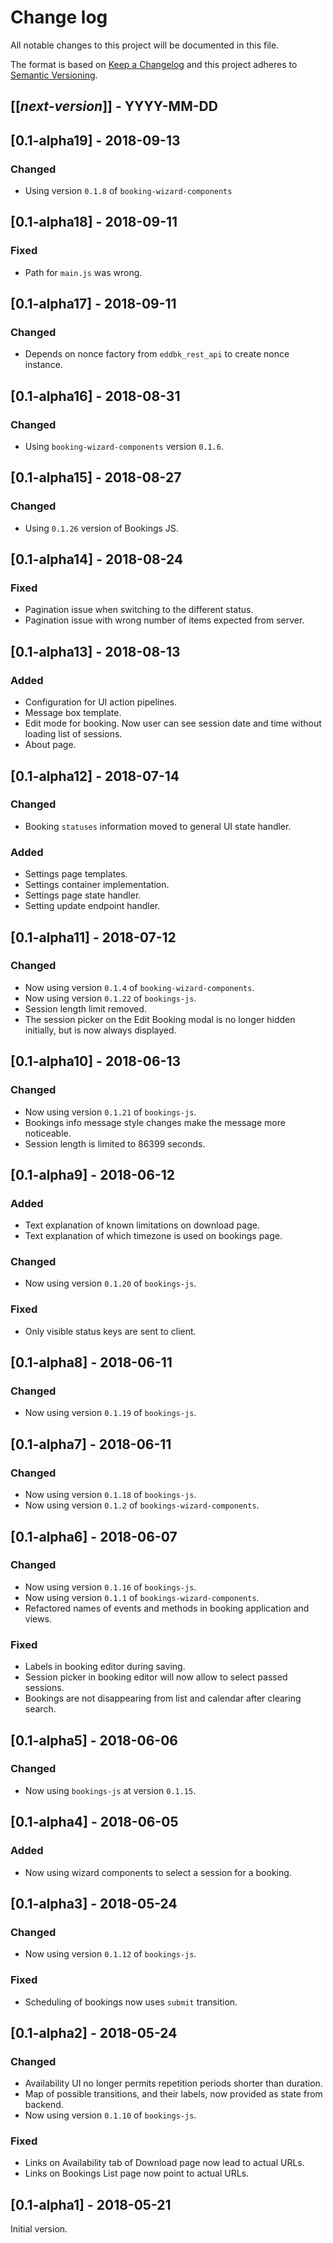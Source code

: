 # Change log
All notable changes to this project will be documented in this file.

The format is based on [Keep a Changelog](http://keepachangelog.com/)
and this project adheres to [Semantic Versioning](http://semver.org/).

## [[*next-version*]] - YYYY-MM-DD

## [0.1-alpha19] - 2018-09-13
### Changed
- Using version `0.1.8` of `booking-wizard-components`

## [0.1-alpha18] - 2018-09-11
### Fixed
- Path for `main.js` was wrong.

## [0.1-alpha17] - 2018-09-11
### Changed
- Depends on nonce factory from `eddbk_rest_api` to create nonce instance.

## [0.1-alpha16] - 2018-08-31
### Changed
- Using `booking-wizard-components` version `0.1.6`.

## [0.1-alpha15] - 2018-08-27
### Changed
- Using `0.1.26` version of Bookings JS.

## [0.1-alpha14] - 2018-08-24
### Fixed
- Pagination issue when switching to the different status.
- Pagination issue with wrong number of items expected from server.

## [0.1-alpha13] - 2018-08-13
### Added
- Configuration for UI action pipelines.
- Message box template.
- Edit mode for booking. Now user can see session date and time without loading list of sessions.
- About page.

## [0.1-alpha12] - 2018-07-14
### Changed
- Booking `statuses` information moved to general UI state handler.

### Added
- Settings page templates.
- Settings container implementation.
- Settings page state handler.
- Setting update endpoint handler.

## [0.1-alpha11] - 2018-07-12
### Changed
- Now using version `0.1.4` of `booking-wizard-components`.
- Now using version `0.1.22` of `bookings-js`.
- Session length limit removed.
- The session picker on the Edit Booking modal is no longer hidden initially, but is now always displayed.

## [0.1-alpha10] - 2018-06-13
### Changed
- Now using version `0.1.21` of `bookings-js`.
- Bookings info message style changes make the message more noticeable.
- Session length is limited to 86399 seconds.

## [0.1-alpha9] - 2018-06-12
### Added
- Text explanation of known limitations on download page.
- Text explanation of which timezone is used on bookings page.

### Changed
- Now using version `0.1.20` of `bookings-js`.

### Fixed
- Only visible status keys are sent to client.

## [0.1-alpha8] - 2018-06-11
### Changed
- Now using version `0.1.19` of `bookings-js`.

## [0.1-alpha7] - 2018-06-11
### Changed
- Now using version `0.1.18` of `bookings-js`.
- Now using version `0.1.2` of `bookings-wizard-components`.

## [0.1-alpha6] - 2018-06-07
### Changed
- Now using version `0.1.16` of `bookings-js`.
- Now using version `0.1.1` of `bookings-wizard-components`.
- Refactored names of events and methods in booking application and views.

### Fixed
- Labels in booking editor during saving.
- Session picker in booking editor will now allow to select passed sessions.
- Bookings are not disappearing from list and calendar after clearing search.

## [0.1-alpha5] - 2018-06-06
### Changed
- Now using `bookings-js` at version `0.1.15`.

## [0.1-alpha4] - 2018-06-05
### Added
- Now using wizard components to select a session for a booking.

## [0.1-alpha3] - 2018-05-24
### Changed
- Now using version `0.1.12` of `bookings-js`.

### Fixed
- Scheduling of bookings now uses `submit` transition.

## [0.1-alpha2] - 2018-05-24
### Changed
- Availability UI no longer permits repetition periods shorter than duration.
- Map of possible transitions, and their labels, now provided as state from backend.
- Now using version `0.1.10` of `bookings-js`.

### Fixed
- Links on Availability tab of Download page now lead to actual URLs.
- Links on Bookings List page now point to actual URLs.

## [0.1-alpha1] - 2018-05-21
Initial version.
